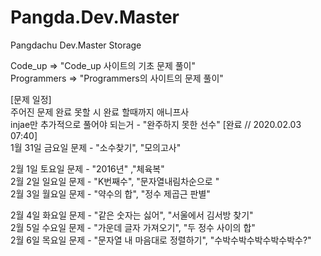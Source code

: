 # Pangda.Dev.Master
Pangdachu Dev.Master Storage  


Code_up => "Code_up 사이트의 기초 문제 풀이"  
Programmers => "Programmers의 사이트의 문제 풀이"  


[문제 일정]  
주어진 문제 완료 못할 시 완료 할때까지 애니프사  
injae만 추가적으로 풀어야 되는거 - "완주하지 못한 선수"  [완료 // 2020.02.03 07:40]  
1월 31일 금요일 문제 - "소수찾기", "모의고사"  

2월 1일 토요일 문제 - "2016년" ,"체육복"  
2월 2일 일요일 문제 - "K번째수", "문자열내림차순으로 "  
2월 3일 월요일 문제 - "약수의 합", "정수 제곱근 판별"   

2월 4일 화요일 문제 - "같은 숫자는 싫어", "서울에서 김서방 찾기"   
2월 5일 수요일 문제 - "가운데 글자 가져오기", "두 정수 사이의 합"   
2월 6일 목요일 문제 - "문자열 내 마음대로 정렬하기", "수박수박수박수박수박수?"

